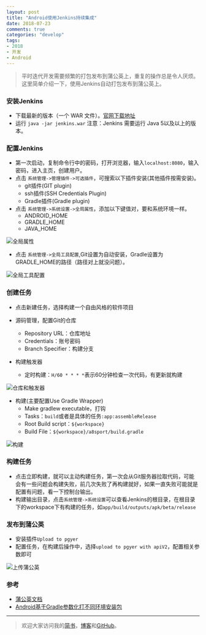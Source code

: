 ```yaml
---
layout: post
title: "Android使用Jenkins持续集成"
date: 2018-07-23
comments: true
categories: "develop"
tags:
- 2018
- 开发
- Android
---
```



> 平时迭代开发需要频繁的打包发布到蒲公英上，重复的操作总是令人厌烦。这里简单介绍一下，使用Jenkins自动打包发布到蒲公英上。


### 安装Jenkins
* 下载最新的版本（一个 WAR 文件）。[官网下载地址](https://jenkins.io)
* 运行 `java -jar jenkins.war` 注意：Jenkins 需要运行 Java 5以及以上的版本。

<!-- more -->

### 配置Jenkins
* 第一次启动，复制命令行中的密码，打开浏览器，输入`localhost:8080`，输入密码，进入主页，创建用户。
* 点击 `系统管理->管理插件->可选插件`，可搜索以下插件安装(其他插件按需安装)。
  * git插件(GIT plugin)
  * ssh插件(SSH Credentials Plugin)
  * Gradle插件(Gradle plugin)
* 点击 `系统管理->系统设置->全局属性`，添加以下键值对，要和系统环境一样。
  * ANDROID_HOME
  * GRADLE_HOME
  * JAVA_HOME

![全局属性](http://chuantu.biz/t6/347/1532335531x-1566688556.jpg)

* 点击 `系统管理->全局工具配置`,Git设置为自动安装，Gradle设置为GRADLE_HOME的路径（路径对上就没问题）。


![全局工具配置](http://chuantu.biz/t6/347/1532335501x-1566688556.jpg)

### 创建任务
* 点击新建任务，选择构建一个自由风格的软件项目
* 源码管理，配置Git的仓库
  * Repository URL：仓库地址
  * Credentials：账号密码
  * Branch Specifier：构建分支

* 构建触发器
  * 定时构建：`H/60 * * * *`表示60分钟检查一次代码，有更新就构建


![仓库和触发器](http://chuantu.biz/t6/347/1532335446x-1566688556.jpg)

* 构建(主要配置Use Gradle Wrapper)
  * Make gradlew executable，打钩
  * Tasks：`build`或者是具体的任务`:app:assembleRelease`
  * Root Build script：`${workspace}`
  * Build File：`${workspace}/a8sport/build.gradle`


![构建](http://chuantu.biz/t6/347/1532335583x-1566688556.jpg)

### 构建任务
* 点击立即构建，就可以主动构建任务，第一次会从Git服务器拉取代码，可能会有一些问题会构建失败，前几次失败了再构建就好，如果一直失败可能就是配置有问题，看一下控制台输出。
* 构建输出目录，点击`系统管理->系统设置`可以查看Jenkins的根目录，在根目录下的workspace下有构建的任务，如`app/build/outputs/apk/beta/release`


### 发布到蒲公英
* 安装插件`Upload to pgyer`
* 配置任务，在构建后操作中，选择`upload to pgyer with apiV2`，配置相关参数即可


![上传蒲公英](http://chuantu.biz/t6/347/1532335554x-1566688556.jpg)


### 参考
* [蒲公英文档](https://www.pgyer.com/doc/view/jenkins)
* [Android基于Gradle参数化打不同环境安装包](https://blog.csdn.net/u011541946/article/details/78267097)


---
> 欢迎大家访问我的[简书](http://www.jianshu.com/u/64f479a1cef7)，[博客](http://wanit.me/)和[GitHub](https://github.com/PingerOne)。
